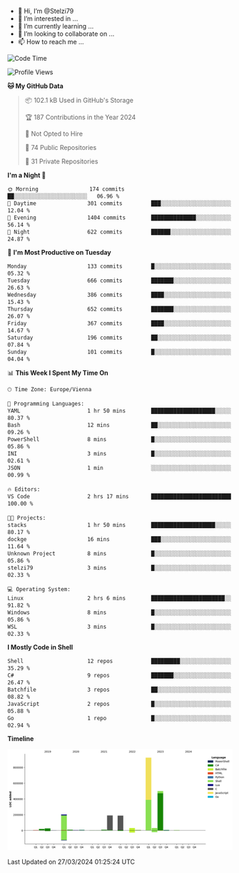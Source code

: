 - 👋 Hi, I’m @Stelzi79
- 👀 I’m interested in ...
- 🌱 I’m currently learning ...
- 💞️ I’m looking to collaborate on ...
- 📫 How to reach me ...

<!--START_SECTION:waka-->
![Code Time](http://img.shields.io/badge/Code%20Time-958%20hrs%2054%20mins-blue)

![Profile Views](http://img.shields.io/badge/Profile%20Views-0-blue)

**🐱 My GitHub Data** 

> 📦 102.1 kB Used in GitHub's Storage 
 > 
> 🏆 187 Contributions in the Year 2024
 > 
> 🚫 Not Opted to Hire
 > 
> 📜 74 Public Repositories 
 > 
> 🔑 31 Private Repositories 
 > 
**I'm a Night 🦉** 

```text
🌞 Morning                174 commits         ██░░░░░░░░░░░░░░░░░░░░░░░   06.96 % 
🌆 Daytime                301 commits         ███░░░░░░░░░░░░░░░░░░░░░░   12.04 % 
🌃 Evening                1404 commits        ██████████████░░░░░░░░░░░   56.14 % 
🌙 Night                  622 commits         ██████░░░░░░░░░░░░░░░░░░░   24.87 % 
```
📅 **I'm Most Productive on Tuesday** 

```text
Monday                   133 commits         █░░░░░░░░░░░░░░░░░░░░░░░░   05.32 % 
Tuesday                  666 commits         ███████░░░░░░░░░░░░░░░░░░   26.63 % 
Wednesday                386 commits         ████░░░░░░░░░░░░░░░░░░░░░   15.43 % 
Thursday                 652 commits         ███████░░░░░░░░░░░░░░░░░░   26.07 % 
Friday                   367 commits         ████░░░░░░░░░░░░░░░░░░░░░   14.67 % 
Saturday                 196 commits         ██░░░░░░░░░░░░░░░░░░░░░░░   07.84 % 
Sunday                   101 commits         █░░░░░░░░░░░░░░░░░░░░░░░░   04.04 % 
```


📊 **This Week I Spent My Time On** 

```text
🕑︎ Time Zone: Europe/Vienna

💬 Programming Languages: 
YAML                     1 hr 50 mins        ████████████████████░░░░░   80.37 % 
Bash                     12 mins             ██░░░░░░░░░░░░░░░░░░░░░░░   09.26 % 
PowerShell               8 mins              █░░░░░░░░░░░░░░░░░░░░░░░░   05.86 % 
INI                      3 mins              █░░░░░░░░░░░░░░░░░░░░░░░░   02.61 % 
JSON                     1 min               ░░░░░░░░░░░░░░░░░░░░░░░░░   00.99 % 

🔥 Editors: 
VS Code                  2 hrs 17 mins       █████████████████████████   100.00 % 

🐱‍💻 Projects: 
stacks                   1 hr 50 mins        ████████████████████░░░░░   80.17 % 
dockge                   16 mins             ███░░░░░░░░░░░░░░░░░░░░░░   11.64 % 
Unknown Project          8 mins              █░░░░░░░░░░░░░░░░░░░░░░░░   05.86 % 
stelzi79                 3 mins              █░░░░░░░░░░░░░░░░░░░░░░░░   02.33 % 

💻 Operating System: 
Linux                    2 hrs 6 mins        ███████████████████████░░   91.82 % 
Windows                  8 mins              █░░░░░░░░░░░░░░░░░░░░░░░░   05.86 % 
WSL                      3 mins              █░░░░░░░░░░░░░░░░░░░░░░░░   02.33 % 
```

**I Mostly Code in Shell** 

```text
Shell                    12 repos            █████████░░░░░░░░░░░░░░░░   35.29 % 
C#                       9 repos             ███████░░░░░░░░░░░░░░░░░░   26.47 % 
Batchfile                3 repos             ██░░░░░░░░░░░░░░░░░░░░░░░   08.82 % 
JavaScript               2 repos             █░░░░░░░░░░░░░░░░░░░░░░░░   05.88 % 
Go                       1 repo              █░░░░░░░░░░░░░░░░░░░░░░░░   02.94 % 
```



**Timeline**

![Lines of Code chart](https://raw.githubusercontent.com/Stelzi79/Stelzi79/main/assets/bar_graph.png)


 Last Updated on 27/03/2024 01:25:24 UTC
<!--END_SECTION:waka-->

<!---
Stelzi79/Stelzi79 is a ✨ special ✨ repository because its `README.md` (this file) appears on your GitHub profile.
You can click the Preview link to take a look at your changes.
--->
